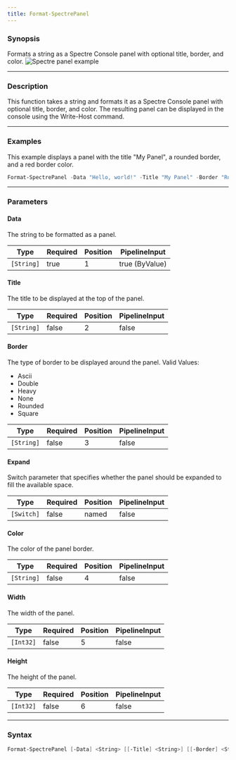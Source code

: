 ```yaml
---
title: Format-SpectrePanel
---
```




### Synopsis
Formats a string as a Spectre Console panel with optional title, border, and color.
![Spectre panel example](/panel.png)

---

### Description

This function takes a string and formats it as a Spectre Console panel with optional title, border, and color. The resulting panel can be displayed in the console using the Write-Host command.

---

### Examples
This example displays a panel with the title "My Panel", a rounded border, and a red border color.

```powershell
Format-SpectrePanel -Data "Hello, world!" -Title "My Panel" -Border "Rounded" -Color "Red"
```

---

### Parameters
#### **Data**
The string to be formatted as a panel.

|Type      |Required|Position|PipelineInput |
|----------|--------|--------|--------------|
|`[String]`|true    |1       |true (ByValue)|

#### **Title**
The title to be displayed at the top of the panel.

|Type      |Required|Position|PipelineInput|
|----------|--------|--------|-------------|
|`[String]`|false   |2       |false        |

#### **Border**
The type of border to be displayed around the panel.
Valid Values:

* Ascii
* Double
* Heavy
* None
* Rounded
* Square

|Type      |Required|Position|PipelineInput|
|----------|--------|--------|-------------|
|`[String]`|false   |3       |false        |

#### **Expand**
Switch parameter that specifies whether the panel should be expanded to fill the available space.

|Type      |Required|Position|PipelineInput|
|----------|--------|--------|-------------|
|`[Switch]`|false   |named   |false        |

#### **Color**
The color of the panel border.

|Type      |Required|Position|PipelineInput|
|----------|--------|--------|-------------|
|`[String]`|false   |4       |false        |

#### **Width**
The width of the panel.

|Type     |Required|Position|PipelineInput|
|---------|--------|--------|-------------|
|`[Int32]`|false   |5       |false        |

#### **Height**
The height of the panel.

|Type     |Required|Position|PipelineInput|
|---------|--------|--------|-------------|
|`[Int32]`|false   |6       |false        |

---

### Syntax
```powershell
Format-SpectrePanel [-Data] <String> [[-Title] <String>] [[-Border] <String>] [-Expand] [[-Color] <String>] [[-Width] <Int32>] [[-Height] <Int32>] [<CommonParameters>]
```

